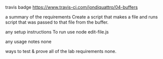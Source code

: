 travis badge
https://www.travis-ci.com/jondiquattro/04-buffers


a summary of the requirements
Create a script that makes a file and runs script that was passed to that file from the buffer.

any setup instructions
To run use node edit-file.js

any usage notes
none

ways to test & prove all of the lab requirements
none.


